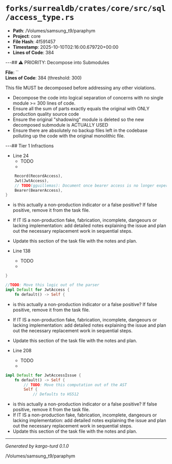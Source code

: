 # `forks/surrealdb/crates/core/src/sql/access_type.rs`

- **Path**: /Volumes/samsung_t9/paraphym
- **Project**: core
- **File Hash**: 4f591457  
- **Timestamp**: 2025-10-10T02:16:00.679720+00:00  
- **Lines of Code**: 384

---## ⚠️ PRIORITY: Decompose into Submodules

**File**: ``  
**Lines of Code**: 384 (threshold: 300)

This file MUST be decomposed before addressing any other violations.

- Decompose the code into logical separation of concerns with no single module >= 300 lines of code. 
- Ensure all the sum of parts exactly equals the original with ONLY production quality source code
- Ensure the original "shadowing" module is deleted so the new decomposed submodule is ACTUALLY USED
- Ensure there are absolutely no backup files left in the codebase polluting up the code with the original monolithic file.

---## Tier 1 Infractions 


- Line 24
  - TODO
  - 

```rust
	Record(RecordAccess),
	Jwt(JwtAccess),
	// TODO(gguillemas): Document once bearer access is no longer experimental.
	Bearer(BearerAccess),
}
```

- is this actually a non-production indicator or a false positive? If false positive, remove it from the task file.
- If IT IS a non-production fake, fabrication, incomplete, dangeours or lacking implementation: add detailed notes explaining the issue and plan out the necessary replacement work in sequential steps. 
- Update this section of the task file with the notes and plan.


- Line 138
  - TODO
  - 

```rust
}

//TODO: Move this logic out of the parser
impl Default for JwtAccess {
	fn default() -> Self {
```

- is this actually a non-production indicator or a false positive? If false positive, remove it from the task file.
- If IT IS a non-production fake, fabrication, incomplete, dangeours or lacking implementation: add detailed notes explaining the issue and plan out the necessary replacement work in sequential steps. 
- Update this section of the task file with the notes and plan.


- Line 208
  - TODO
  - 

```rust
impl Default for JwtAccessIssue {
	fn default() -> Self {
		// TODO: Move this computation out of the AST
		Self {
			// Defaults to HS512
```

- is this actually a non-production indicator or a false positive? If false positive, remove it from the task file.
- If IT IS a non-production fake, fabrication, incomplete, dangeours or lacking implementation: add detailed notes explaining the issue and plan out the necessary replacement work in sequential steps. 
- Update this section of the task file with the notes and plan.

---

*Generated by kargo-turd 0.1.0*

/Volumes/samsung_t9/paraphym